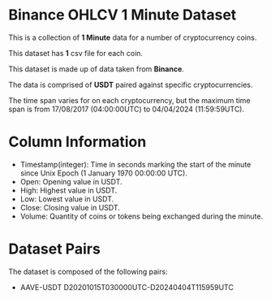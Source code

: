 # Binance OHLCV 1 Minute Dataset   

This is a collection of **1 Minute** data for a number of cryptocurrency coins.    

This dataset has **1** csv file for each coin.    

This dataset is made up of data taken from **Binance**.    

The data is comprised of **USDT** paired against specific cryptocurrencies.

The time span varies for on each cryptocurrency, but the maximum time span is from 17/08/2017 (04:00:00UTC) to 04/04/2024 (11:59:59UTC).    
       
   
# Column Information         

* Timestamp(integer): Time in seconds marking the start of the minute since Unix Epoch (1 January 1970 00:00:00 UTC).       
* Open: Opening value in USDT.         
* High: Highest value in USDT.         
* Low: Lowest value in USDT.        
* Close: Closing value in USDT.     
* Volume: Quantity of coins or tokens being exchanged during the minute.  
      

# Dataset Pairs    

The dataset is composed of the following pairs:    

* AAVE-USDT D20201015T030000UTC-D20240404T115959UTC    


